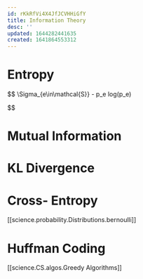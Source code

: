 ```yaml
---
id: rKkRfVi4X4JfJCVHHiGfY
title: Information Theory
desc: ''
updated: 1644282441635
created: 1641864553312
---
```

# Entropy

$$
\Sigma_{e\in\mathcal{S}} - p_e log(p_e)

$$

# Mutual Information


# KL Divergence


# Cross- Entropy
[[science.probability.Distributions.bernoulli]]


# Huffman Coding
[[science.CS.algos.Greedy Algorithms]]



